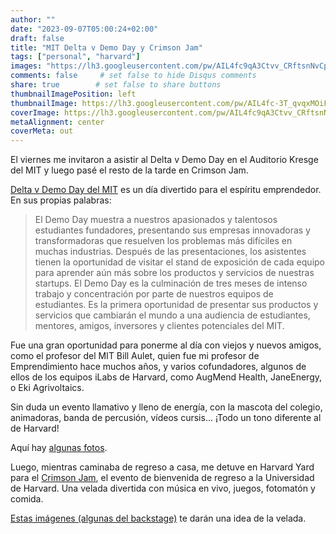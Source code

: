 ```yaml
---
author: ""
date: "2023-09-07T05:00:24+02:00"
draft: false
title: "MIT Delta v Demo Day y Crimson Jam"
tags: ["personal", "harvard"]
images: "https://lh3.googleusercontent.com/pw/AIL4fc9qA3Ctvv_CRftsnNvCpfPNDbhfOd2bWEu4MoZB7PUlgkH6RZkXQVZhibnuETIaVxYFWLHb54i7E86aQ680zAoQ_exOgXew3lgj6rTNNlArLTL5Xk9R=w2400"
comments: false     # set false to hide Disqus comments
share: true        # set false to share buttons
thumbnailImagePosition: left
thumbnailImage: https://lh3.googleusercontent.com/pw/AIL4fc-3T_qvqxMOiFA5a6CvBAT8r5LANLpxe76eMLBB1eW4X_MH0WqYlAhDMNRfD1_eEPedfHWzVrze6wPsVkm0Y0ZjXBGMwg1n0A-NqItRYTSrxNML9etI=w2400
coverImage: https://lh3.googleusercontent.com/pw/AIL4fc9qA3Ctvv_CRftsnNvCpfPNDbhfOd2bWEu4MoZB7PUlgkH6RZkXQVZhibnuETIaVxYFWLHb54i7E86aQ680zAoQ_exOgXew3lgj6rTNNlArLTL5Xk9R=w2400
metaAlignment: center
coverMeta: out
---
```


El viernes me invitaron a asistir al Delta v Demo Day en el Auditorio Kresge del MIT y luego pasé el resto de la tarde en Crimson Jam.

<!--more-->

[Delta v Demo Day del MIT](https://entrepreneurship.mit.edu/accelerator/demo-day/) es un día divertido para el espíritu emprendedor. En sus propias palabras:

> El Demo Day muestra a nuestros apasionados y talentosos estudiantes fundadores, presentando sus empresas innovadoras y transformadoras que resuelven los problemas más difíciles en muchas industrias. Después de las presentaciones, los asistentes tienen la oportunidad de visitar el stand de exposición de cada equipo para aprender aún más sobre los productos y servicios de nuestras startups.
> El Demo Day es la culminación de tres meses de intenso trabajo y concentración por parte de nuestros equipos de estudiantes. Es la primera oportunidad de presentar sus productos y servicios que cambiarán el mundo a una audiencia de estudiantes, mentores, amigos, inversores y clientes potenciales del MIT.

Fue una gran oportunidad para ponerme al día con viejos y nuevos amigos, como el profesor del MIT Bill Aulet, quien fue mi profesor de Emprendimiento hace muchos años, y varios cofundadores, algunos de ellos de los equipos iLabs de Harvard, como AugMend Health, JaneEnergy, o Eki Agrivoltaics.

Sin duda un evento llamativo y lleno de energía, con la mascota del colegio, animadoras, banda de percusión, vídeos cursis... ¡Todo un tono diferente al de Harvard!

Aquí hay [algunas fotos](https://photos.app.goo.gl/2xCkFp3rWJcNSBs79).

Luego, mientras caminaba de regreso a casa, me detuve en Harvard Yard para el [Crimson Jam](https://dso.college.harvard.edu/crimson-jam), el evento de bienvenida de regreso a la Universidad de Harvard. Una velada divertida con música en vivo, juegos, fotomatón y comida.

[Estas imágenes (algunas del backstage)](https://photos.app.goo.gl/Gx2yH1HxG3JxBjnY7) te darán una idea de la velada.